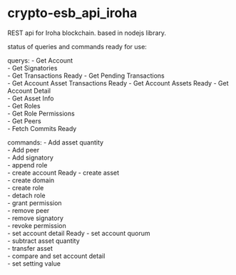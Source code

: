 # crypto-esb_api_iroha

REST api for Iroha blockchain. based in nodejs library.

status of queries and commands ready for use:
			
querys:
    - Get Account		
	- Get Signatories		
	- Get Transactions		Ready
	- Get Pending Transactions		
	- Get Account Asset Transactions		Ready
	- Get Account Assets		Ready
	- Get Account Detail	
	- Get Asset Info		
	- Get Roles		
	- Get Role Permissions		
	- Get Peers		
	- Fetch Commits		Ready 
			
commands:
    - Add asset quantity		
	- Add peer		
	- Add signatory		
	- append role		
	- create account		Ready
	- сreate asset		
	- create domain		
	- create role		
	- detach role		
	- grant permission		
	- remove peer		
	- remove signatory		
	- revoke permission		
	- set account detail		Ready
	- set account quorum		
	- subtract asset quantity 		
	- transfer asset		
	- compare and set account detail		
	- set setting value		
